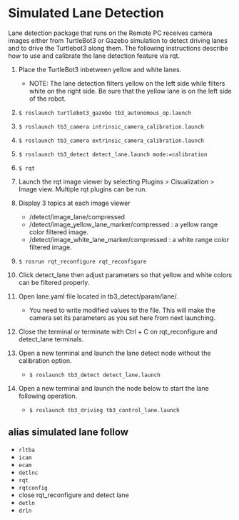 # Simulated Lane Detection

Lane detection package that runs on the Remote PC receives camera images either from TurtleBot3 or Gazebo simulation to detect driving lanes and to drive the Turtlebot3 along them.
The following instructions describe how to use and calibrate the lane detection feature via rqt.

1. Place the TurtleBot3 inbetween yellow and white lanes.

    - NOTE: The lane detection filters yellow on the left side while filters white on the right side. Be sure that the yellow lane is on the left side of the robot.


2. `$ roslaunch turtlebot3_gazebo tb3_autonomous_op.launch`
3. `$ roslaunch tb3_camera intrinsic_camera_calibration.launch`
4. `$ roslaunch tb3_camera extrinsic_camera_calibration.launch`
5. `$ roslaunch tb3_detect detect_lane.launch mode:=calibration`
6. `$ rqt`

7. Launch the rqt image viewer by selecting Plugins > Cisualization > Image view.
Multiple rqt plugins can be run.
8. Display 3 topics at each image viewer
    - /detect/image_lane/compressed
    - /detect/image_yellow_lane_marker/compressed : a yellow range color filtered image.
    - /detect/image_white_lane_marker/compressed : a white range color filtered image.

9. `$ rosrun rqt_reconfigure rqt_reconfigure`
10. Click detect_lane then adjust parameters so that yellow and white colors can be filtered properly.

11. Open lane.yaml file located in tb3_detect/param/lane/. 
    - You need to write modified values to the file. This will make the camera set its parameters as you set here from next launching.

12. Close the terminal or terminate with Ctrl + C on rqt_reconfigure and detect_lane terminals.

13. Open a new terminal and launch the lane detect node without the calibration option.
    - `$ roslaunch tb3_detect detect_lane.launch`

14. Open a new terminal and launch the node below to start the lane following operation.
    - `$ roslaunch tb3_driving tb3_control_lane.launch`


## alias simulated lane follow
- `rltba`
- `icam`
- `ecam`
- `detlnc`
- `rqt`
- `rqtconfig`
- close rqt_reconfigure and detect lane
- `detln`
- `drln`
